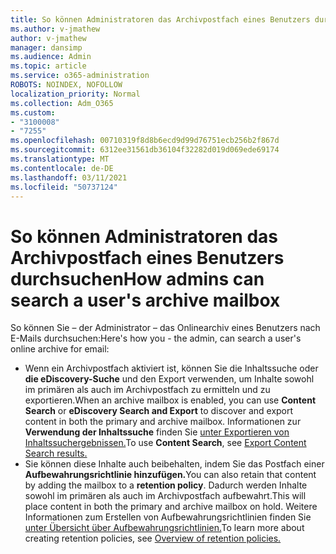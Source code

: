 ```yaml
---
title: So können Administratoren das Archivpostfach eines Benutzers durchsuchen
ms.author: v-jmathew
author: v-jmathew
manager: dansimp
ms.audience: Admin
ms.topic: article
ms.service: o365-administration
ROBOTS: NOINDEX, NOFOLLOW
localization_priority: Normal
ms.collection: Adm_O365
ms.custom:
- "3100008"
- "7255"
ms.openlocfilehash: 00710319f8d8b6ecd9d99d76751ecb256b2f867d
ms.sourcegitcommit: 6312ee31561db36104f32282d019d069ede69174
ms.translationtype: MT
ms.contentlocale: de-DE
ms.lasthandoff: 03/11/2021
ms.locfileid: "50737124"
---
```

# <a name="how-admins-can-search-a-users-archive-mailbox"></a><span data-ttu-id="affcc-102">So können Administratoren das Archivpostfach eines Benutzers durchsuchen</span><span class="sxs-lookup"><span data-stu-id="affcc-102">How admins can search a user's archive mailbox</span></span>

<span data-ttu-id="affcc-103">So können Sie – der Administrator – das Onlinearchiv eines Benutzers nach E-Mails durchsuchen:</span><span class="sxs-lookup"><span data-stu-id="affcc-103">Here's how you - the admin, can search a user's online archive for email:</span></span>

* <span data-ttu-id="affcc-104">Wenn ein Archivpostfach aktiviert  ist, können Sie die Inhaltssuche oder **die eDiscovery-Suche** und den Export verwenden, um Inhalte sowohl im primären als auch im Archivpostfach zu ermitteln und zu exportieren.</span><span class="sxs-lookup"><span data-stu-id="affcc-104">When an archive mailbox is enabled, you can use **Content Search** or **eDiscovery Search and Export** to discover and export content in both the primary and archive mailbox.</span></span> <span data-ttu-id="affcc-105">Informationen zur **Verwendung der Inhaltssuche** finden Sie [unter Exportieren von Inhaltssuchergebnissen.](https://docs.microsoft.com/office365/securitycompliance/export-search-results)</span><span class="sxs-lookup"><span data-stu-id="affcc-105">To use **Content Search**, see [Export Content Search results.](https://docs.microsoft.com/office365/securitycompliance/export-search-results)</span></span>
* <span data-ttu-id="affcc-106">Sie können diese Inhalte auch beibehalten, indem Sie das Postfach einer **Aufbewahrungsrichtlinie hinzufügen.**</span><span class="sxs-lookup"><span data-stu-id="affcc-106">You can also retain that content by adding the mailbox to a **retention policy**.</span></span> <span data-ttu-id="affcc-107">Dadurch werden Inhalte sowohl im primären als auch im Archivpostfach aufbewahrt.</span><span class="sxs-lookup"><span data-stu-id="affcc-107">This will place content in both the primary and archive mailbox on hold.</span></span> <span data-ttu-id="affcc-108">Weitere Informationen zum Erstellen von Aufbewahrungsrichtlinien finden Sie [unter Übersicht über Aufbewahrungsrichtlinien.](https://docs.microsoft.com/office365/securitycompliance/retention-policies)</span><span class="sxs-lookup"><span data-stu-id="affcc-108">To learn more about creating retention policies, see [Overview of retention policies.](https://docs.microsoft.com/office365/securitycompliance/retention-policies)</span></span>
